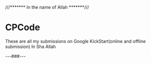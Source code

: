 ///******* In the name of Allah *******///
# CPCode
These are all my submissions on Google KickStart(online and offline submission)
In Sha Allah 


---###---
